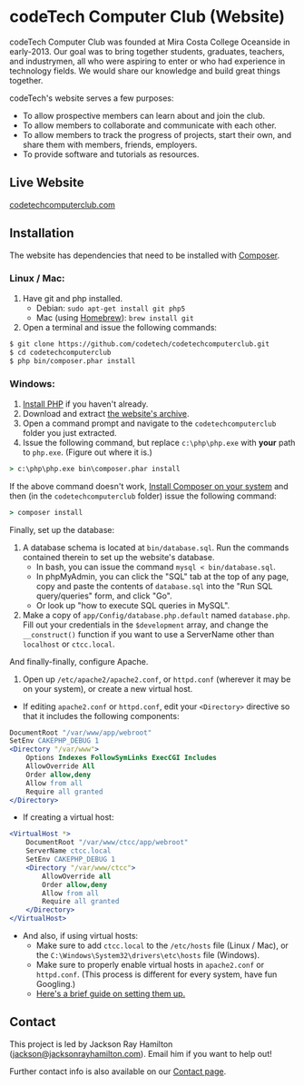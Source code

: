 codeTech Computer Club (Website)
================================

codeTech Computer Club was founded at Mira Costa College Oceanside in early-2013. Our goal was to bring together students, graduates, teachers, and industrymen, all who were aspiring to enter or who had experience in technology fields. We would share our knowledge and build great things together.

codeTech's website serves a few purposes:

* To allow prospective members can learn about and join the club.
* To allow members to collaborate and communicate with each other.
* To allow members to track the progress of projects, start their own, and share them with members, friends, employers.
* To provide software and tutorials as resources.


Live Website
------------

[codetechcomputerclub.com](http://codetechcomputerclub.com)


Installation
------------

The website has dependencies that need to be installed with [Composer](https://getcomposer.org/).

### Linux / Mac:

1. Have git and php installed.
    - Debian: `sudo apt-get install git php5`
    - Mac (using [Homebrew](http://brew.sh/)): `brew install git`
2. Open a terminal and issue the following commands:

```bash
$ git clone https://github.com/codetech/codetechcomputerclub.git
$ cd codetechcomputerclub
$ php bin/composer.phar install
```

### Windows:

1. [Install PHP](http://windows.php.net/download/) if you haven't already.
2. Download and extract [the website's archive](https://github.com/codetech/codetechcomputerclub/archive/master.zip).
3. Open a command prompt and navigate to the `codetechcomputerclub` folder you just extracted.
4. Issue the following command, but replace `c:\php\php.exe` with **your** path to `php.exe`. (Figure out where it is.)

```bat
> c:\php\php.exe bin\composer.phar install
```

If the above command doesn't work, [Install Composer on your system](https://getcomposer.org/Composer-Setup.exe) and then (in the `codetechcomputerclub` folder) issue the following command:

```bat
> composer install
```

Finally, set up the database:

1. A database schema is located at `bin/database.sql`. Run the commands contained therein to set up the website's database.
    - In bash, you can issue the command `mysql < bin/database.sql`.
    - In phpMyAdmin, you can click the "SQL" tab at the top of any page, copy and paste the contents of `database.sql` into the "Run SQL query/queries" form, and click "Go".
    - Or look up "how to execute SQL queries in MySQL".
2. Make a copy of `app/Config/database.php.default` named `database.php`. Fill out your credentials in the `$development` array, and change the `__construct()` function if you want to use a ServerName other than `localhost` or `ctcc.local`.

And finally-finally, configure Apache.

1. Open up `/etc/apache2/apache2.conf`, or `httpd.conf` (wherever it may be on your system), or create a new virtual host.

- If editing `apache2.conf` or `httpd.conf`, edit your `<Directory>` directive so that it includes the following components:

```apache
DocumentRoot "/var/www/app/webroot"
SetEnv CAKEPHP_DEBUG 1
<Directory "/var/www">
    Options Indexes FollowSymLinks ExecCGI Includes
    AllowOverride All
    Order allow,deny
    Allow from all
    Require all granted
</Directory>
```

- If creating a virtual host:

```apache
<VirtualHost *>
    DocumentRoot "/var/www/ctcc/app/webroot"
    ServerName ctcc.local
    SetEnv CAKEPHP_DEBUG 1
    <Directory "/var/www/ctcc">
        AllowOverride all
        Order allow,deny
        Allow from all
        Require all granted
    </Directory>
</VirtualHost>
```

- And also, if using virtual hosts:
    - Make sure to add `ctcc.local` to the `/etc/hosts` file (Linux / Mac), or the `C:\Windows\System32\drivers\etc\hosts` file (Windows).
    - Make sure to properly enable virtual hosts in `apache2.conf` or `httpd.conf`. (This process is different for every system, have fun Googling.)
    - [Here's a brief guide on setting them up.](https://www.linode.com/wiki/index.php/Configure_apache_to_use_virtual_hosts_on_ubuntu_server)


Contact
-------

This project is led by Jackson Ray Hamilton (jackson@jacksonrayhamilton.com). Email him if you want to help out!

Further contact info is also available on our [Contact page](http://www.codetechcomputerclub.com/contact).
